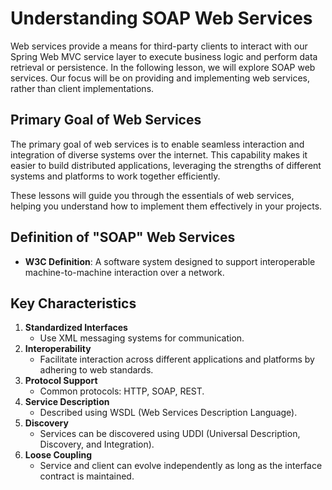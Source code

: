 # Understanding SOAP Web Services

Web services provide a means for third-party clients to interact with our Spring Web MVC service layer to execute business logic and perform data retrieval or persistence. In the following  lesson, we will explore SOAP web services. Our focus will be on providing and implementing web services, rather than client implementations.

## Primary Goal of Web Services

The primary goal of web services is to enable seamless interaction and integration of diverse systems over the internet. This capability makes it easier to build distributed applications, leveraging the strengths of different systems and platforms to work together efficiently.

These lessons will guide you through the essentials of web services, helping you understand how to implement them effectively in your projects.

## Definition of "SOAP" Web Services
- **W3C Definition**: A software system designed to support interoperable machine-to-machine interaction over a network.
## Key Characteristics
1. **Standardized Interfaces**
   - Use XML messaging systems for communication.
2. **Interoperability**
   - Facilitate interaction across different applications and platforms by adhering to web standards.
3. **Protocol Support**
   - Common protocols: HTTP, SOAP, REST.
4. **Service Description**
   - Described using WSDL (Web Services Description Language).
5. **Discovery**
   - Services can be discovered using UDDI (Universal Description, Discovery, and Integration).
6. **Loose Coupling**
   - Service and client can evolve independently as long as the interface contract is maintained.

